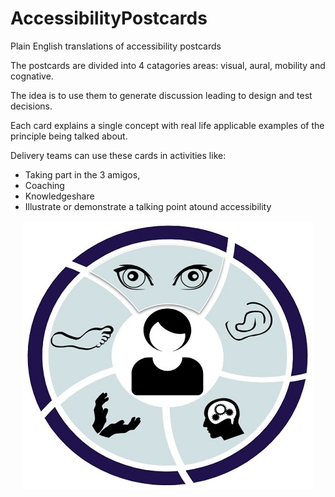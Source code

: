 # AccessibilityPostcards
Plain English translations of accessibility postcards

The postcards are divided into 4 catagories areas: visual, aural, mobility and cognative.

The idea is to use them to generate discussion leading to design and test decisions.

Each card explains a single concept with real life applicable examples of the principle being talked about.

Delivery teams can use these cards in activities like:
  * Taking part in the 3 amigos, 
  * Coaching
  * Knowledgeshare 
  * Illustrate or demonstrate a talking point atound accessibility
  
  
<p style="text-align:center;"><img src="/files/Symbol.jpg" alt="Wheel with acccessibiilty images for eyes. ears, head and limbs"></p>
